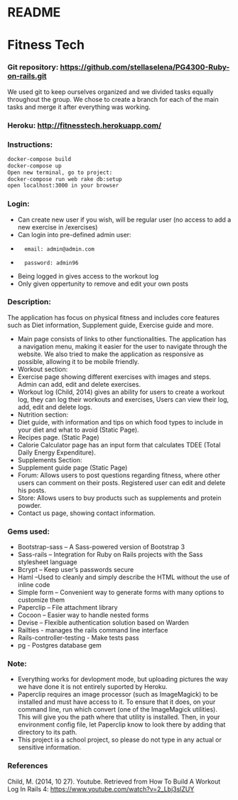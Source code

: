 ﻿# README

# Fitness Tech
### Git repository: https://github.com/stellaselena/PG4300-Ruby-on-rails.git
We used git to keep ourselves organized and we divided tasks equally throughout the group. We chose to create a branch for each of the main tasks and merge it after everything was working. 
### Heroku: http://fitnesstech.herokuapp.com/
### Instructions: 
```sh
docker-compose build
docker-compose up
Open new terminal, go to project: 
docker-compose run web rake db:setup
open localhost:3000 in your browser
```
### Login: 
-	Can create new user if you wish, will be regular user (no access to add a new exercise in /exercises)
-	Can login into pre-defined admin user:
-		email: admin@admin.com
-		password: admin96
-	Being logged in gives access to the workout log
-	Only given oppertunity to remove and edit your own posts
### Description: 
The application has focus on physical fitness and includes core features such as Diet information, Supplement guide, Exercise guide and more.  
-	Main page consists of links to other functionalities. The application has a navigation menu, making it easier for the user to navigate through the website. We also tried to make the application as responsive as possible, allowing it to be mobile friendly.
-	Workout section:
-	 Exercise page showing different exercises with images and steps. Admin can add, edit and delete exercises.  
-	Workout log (Child, 2014) gives an ability for users to create a workout log, they can log their workouts and exercises, Users can view their log, add, edit and delete logs. 
-	Nutrition section:
-	Diet guide, with information and tips on which food types to include in your diet and what to avoid (Static Page). 
-	 Recipes page.  (Static Page)
-	Calorie Calculator page has an input form that calculates TDEE (Total Daily Energy Expenditure).
-	Supplements Section:
-	Supplement guide page (Static Page)
-	Forum: Allows users to post questions regarding fitness, where other users can comment on their posts. Registered user can edit and delete his posts. 
-	Store: Allows users to buy products such as supplements and protein powder.
-	Contact us page, showing contact information.
### Gems used: 
-	Bootstrap-sass – A Sass-powered version of Bootstrap 3
-	Sass-rails – Integration for Ruby on Rails projects with the Sass stylesheet language
-	Bcrypt – Keep user’s passwords secure
-	Haml –Used to cleanly and simply describe the HTML without the use of inline code
-	Simple form – Convenient way to generate forms with many options to customize them 
-	Paperclip – File attachment library
-	Cocoon – Easier way to handle nested forms 
-	Devise – Flexible authentication solution based on Warden
- 	Railties - manages the rails command line interface
- 	Rails-controller-testing - Make tests pass
-	pg - Postgres database gem
### Note:
-	Everything works for devlopment mode, but uploading pictures the way we have done it is not entirely suported by Heroku.
- Paperclip requires an image processor (such as ImageMagick) to be installed and must have access to it. To ensure that it does, on your command line, run which convert (one of the ImageMagick utilities). This will give you the path where that utility is installed. Then, in your environment config file, let Paperclip know to look there by adding that directory to its path. 
-	This project is a school project, so please do not type in any actual or sensitive information. 
### References
Child, M. (2014, 10 27). Youtube. Retrieved from How To Build A Workout Log In Rails 4:
https://www.youtube.com/watch?v=2_Lbj3slZUY


